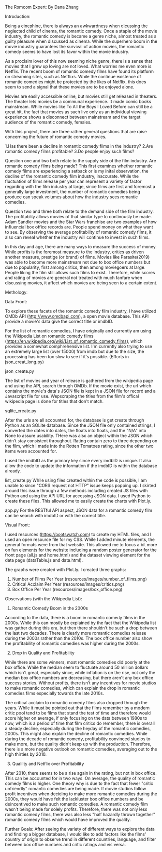 The Romcom Expert:
By Dana Zhang

Introduction:

Being a cinephine, there is always an awkwardness when dicussing the neglected child of cinema, the romantic comedy. Once a staple of the movie industry, the romantic comedy is became a genre niche, almost treated as a guilty pleasure when discussed as cinema. While the superhero boom in the movie industry guarantees the survival of action movies, the romantic comedy seems to have lost its favor within the movie industry. 

As a proclaim lover of this now seeming niche genre, there is a sense that movies that I grew up loving are not loved. What worries me even more is Netflix. The recent boom of romantic comedy films have found its platform on streaming sites, such as Netflixs. While the continue existence of romantic comedies might be protected by the likes of Netflix, this does seem to send a signal that these movies are to be enjoyed alone. 

Movies are easily accessible online, but movies still get released in theaters. The theater lets movies be a communal experience. It made comic books mainstream. While movies like To All the Boys I Loved Before can still be a great hit, the fact that movies as such live only as an individual viewing experience shows a disconnect between mainstream and the target audience of the romantic comedy, females.

With this project, there are three rather general questions that are raise concerning the future of romantic comedy movies. 

1.Has there been a decline in romantic comedy films in the industry?
2.Are romantic comedy films profitable?
3.Do people enjoy such films?

Question one and two both relate to the supply side of the film industry. Are romantic comedy films being made? This first examines whether romantic comedy films are experiencing a setback or is my inital observation, the decline of the romantic comedy film industry, inaccurate. While the fluctuation of films release per year can represent a variety of factor regarding with the film industry at large, since films are first and foremost a generally large investment, the number of romantic comedies being produce can speak volumes about how the industry sees romantic comedies. 

Question two and three both relate to the demand side of the film industry. The profitablily allows movies of that similar type to continously be made. Adam Sandler movies and the Star Wars franchise are two examples of how influencial box office records are. People spend money on what they want to see. By observing the average profitability of romantic comedy films, it also can reveal whether the industry will continue to invest in such films. 

In this day and age, there are many ways to measure the success of money. While profits is the foremost measure to the industry, critics as driven another measure, prestige (or brand) of films. Movies like Parasite(2019) was able to become more mainstream not due to box office numbers but due to popularity, first among critics, then among moviegoers at large. People liking the film still allows such films to exist. Therefore, while scores and rating of movies are general not treated with much fanfare when discussing movies, it affect which movies are being seen to a certain extent.

Methology:

Data Front:

To explore these facets of the romantic comedy film industry, I have utilized OMDb API (http://www.omdbapi.com), a open movie database. This API provide a movie's data give the correct title or imdbID.

For the list of romantic comedies, I have originally and currently am using the Wikipedia List on romantic comedy films (https://en.wikipedia.org/wiki/List_of_romantic_comedy_films), which provides a somewhat comphrehensive list. I'm currently also trying to use an extremely large list (over 15000) from imdb but due to the size, the processing has been too slow to see if it's possible. (Efforts in json_creat_long.py)

json_create.py

The list of movies and year of release is gathered from the wikipedia page and using the API, search through OMDb. If the movie exist, the url which contains the movie's data's JSON file is kept in a JSON file for record and a Javascript file for use. Wepscraping the titles from the film's offical wikipedia page is done for titles that don't match. 

sqlite_create.py

After the urls are all accounted for, the database is get create through Python as an SQLite database. Since the JSON file only contained strings, I converted the dates into dates, the floats into floats, and the "N/A" into None to assure usability. THere was also an object within the JSON which didn't stay consistent throughout. Rating contain zero to three depending on the film, which I made into the Rotten Tomatoes rating, since the other two items were accounted for.

I used the imdbID as the primary key since every imdbID is unique. It also allow the code to update the information if the imdbID is within the database already.

list_create.py
While using files created within the code is possible, I am unable to since "CORS request not HTTP" issue keeps popping up. I skirted around this issue through a few methods including created JS files with Python and using the API URL for accessing JSON data. I used Python to create these files. This allowed me to easily create the charts with Plot.ly.

app.py
For the RESTful API aspect, JSON data for a romantic comedy film can be search with imdbID or with the correct title.

Visual Front:

I used resources (https://bootswatch.com) to create my HTML files, and I used an open resource file for my CSS. While I added minute elements, the general formats were from that website. This allowed me to focus a bit more on fun elements for the website including a random poster generator for the front page (all.js and home.html) and the dataset viewing element for the data page (dataTable.js and data.html). 

The graphs were created with Plot.ly. I created three graphs:

1. Number of Films Per Year (resources/images/number_of_films.png)
2. Critical Acclaim Per Year (resources/images/critics.png)
3. Box Office Per Year (resources/images/box_office.png)

Observations (with the Wikipedia List):

1. Romantic Comedy Boom in the 2000s

According to the data, there is a boom in romantic comedy films in the 2000s. While this can mostly be explained by the fact that the Wikipedia list was gather during this era, but then there shouldn't be such a drop between the last two decades. There is clearly more romantic comedies release during the 2000s rather than the 2010s. The box office number also show the profitability of romantic comedies was higher during the 2000s. 

2. Drop in Quality and Profitability

While there are some winners, most romantic comedies did poorly at the box office. While the median seem to fluctuate around 50 million dollars which isn't great, especially since, while inflation is on the rise, not only the median box office numbers are decreasing, but there aren't any box office success stories. Without profits, there isn't any incentives for movie studios to make romantic comedies, which can explain the drop in romantic comedies films especially towards the late 2010s.

The critical acclaim to romantic comedy films also dropped through the years. While it must be pointed out that the films remember by a modern critic pool tend to be films that stand the test of time and therefore would score higher on average, if only focusing on the data between 1980s to now, which is a period of time that film critics do remember, there is overall a steady decline, especially during the heyday of the romantic comedies, 2000s. This might also explain the decline of romantic comedies. While during the decade of romantic comedy, profitability convinced studios to make more, but the quality didn't keep up with the production. Therefore, there is a more negative outlook on romantic comedies, averaging out to the high thirties by 2010. 

3. Qualilty and Netflix over Profitability

After 2010, there seems to be a rise again in the rating, but not in box office. This can be accounted for in two ways.  On average, the quality of romantic comedy films is higher. One theory why is due to the fact that fewer "critic unfriendly" romantic comedies are being made. If movie studios follow profit incentives when deciding to make more romantic comedies during the 2000s, they would have felt the lackluster box office numbers and be deincentived to make such romantic comedies. A romantic comedy film wasn't being made for solely profits. Therefore, there was not only less romantic comedy films, there was also less "half hazardly thrown together" romantic comedy films which would have improved the quality.

Further Goals:
After seeing the variety of different ways to explore the data and finding a bigger database, I would like to add factors like the films' country of origin to observe trend in different countries, language, and filter between box office numbers and critic ratings and vis versa. 
